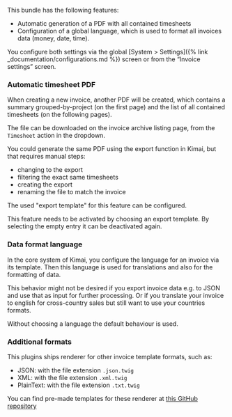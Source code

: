 
This bundle has the following features: 

- Automatic generation of a PDF with all contained timesheets  
- Configuration of a global language, which is used to format all invoices data (money, date, time).

You configure both settings via the global [System > Settings]({% link _documentation/configurations.md %}) screen or from the “Invoice settings” screen.

### Automatic timesheet PDF

When creating a new invoice, another PDF will be created, which contains a summary grouped-by-project (on the first page) 
and the list of all contained timesheets (on the following pages).

The file can be downloaded on the invoice archive listing page, from the `Timesheet` action in the dropdown.

You could generate the same PDF using the export function in Kimai, but that requires manual steps:

- changing to the export
- filtering the exact same timesheets
- creating the export 
- renaming the file to match the invoice

The used "export template" for this feature can be configured. 

This feature needs to be activated by choosing an export template. 
By selecting the empty entry it can be deactivated again. 

### Data format language

In the core system of Kimai, you configure the language for an invoice via its template. Then this language is used for translations and also for the formatting of data.

This behavior might not be desired if you export invoice data e.g. to JSON and use that as input for further processing.
Or if you translate your invoice to english for cross-country sales but still want to use your countries formats.

Without choosing a language the default behaviour is used. 

### Additional formats

This plugins ships renderer for other invoice template formats, such as:

- JSON: with the file extension `.json.twig`
- XML: with the file extension `.xml.twig`
- PlainText: with the file extension `.txt.twig`

You can find pre-made templates for these renderer at [this GitHub repository](https://github.com/kimai/invoice-templates/tree/main/data-transfer) 
